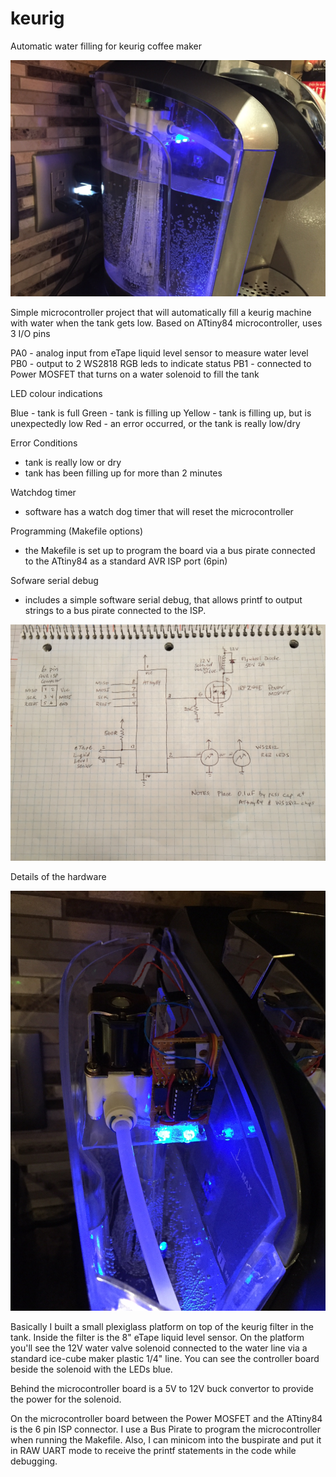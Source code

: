 # keurig
Automatic water filling for keurig coffee maker

![Alt Text](photo2.jpg)

Simple microcontroller project that will automatically fill a keurig machine
with water when the tank gets low.  Based on ATtiny84 microcontroller, uses
3 I/O pins

PA0 - analog input from eTape liquid level sensor to measure water level
PB0 - output to 2 WS2818 RGB leds to indicate status
PB1 - connected to Power MOSFET that turns on a water solenoid to fill the tank

LED colour indications

Blue - tank is full
Green - tank is filling up
Yellow - tank is filling up, but is unexpectedly low
Red - an error occurred, or the tank is really low/dry

Error Conditions

- tank is really low or dry
- tank has been filling up for more than 2 minutes

Watchdog timer

- software has a watch dog timer that will reset the microcontroller

Programming (Makefile options)

- the Makefile is set up to program the board via a bus pirate connected to
the ATtiny84 as a standard AVR ISP port (6pin)

Sofware serial debug

- includes a simple software serial debug, that allows printf to output strings
to a bus pirate connected to the ISP.


![Alt text](schematic.jpg?raw=true "Schematic of the controller board")

Details of the hardware

![Alt Text](photo.jpg)

Basically I built a small plexiglass platform on top of the keurig filter 
in the tank.  Inside the filter is the 8" eTape liquid level sensor.  On 
the platform you'll see the 12V water valve solenoid connected to the 
water line via a standard ice-cube maker plastic 1/4" line.  You can
see the controller board beside the solenoid with the LEDs blue.

Behind the microcontroller board is a 5V to 12V buck convertor to provide
the power for the solenoid.

On the microcontroller board between the Power MOSFET and the ATtiny84 is
the 6 pin ISP connector.  I use a Bus Pirate to program the microcontroller 
when running the Makefile.  Also, I can minicom into the buspirate and put
it in RAW UART mode to receive the printf statements in the code while
debugging.

